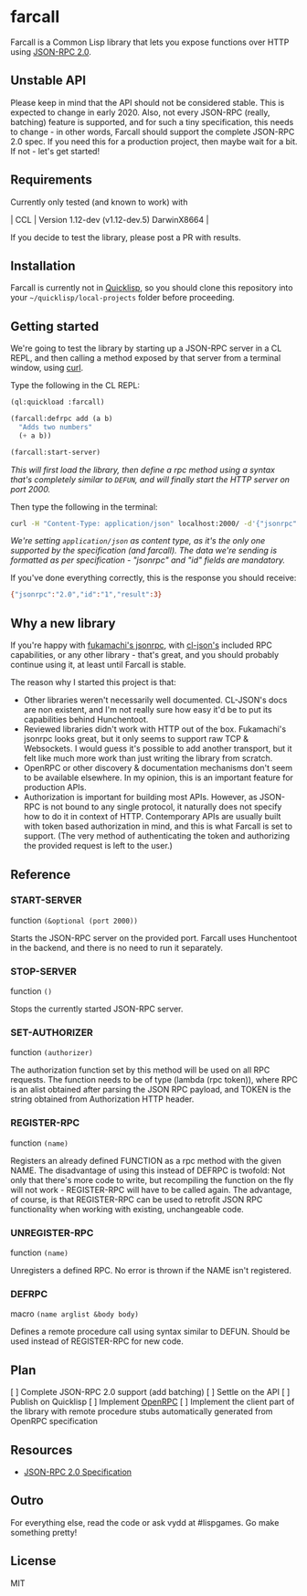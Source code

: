 # farcall

Farcall is a Common Lisp library that lets you expose functions over HTTP using [JSON-RPC 2.0](https://www.jsonrpc.org/specification).

## Unstable API

Please keep in mind that the API should not be considered stable. This is expected to change in early 2020. Also, not every JSON-RPC (really, batching) feature is supported, and for such a tiny specification, this needs to change - in other words, Farcall should support the complete JSON-RPC 2.0 spec. If you need this for a production project, then maybe wait for a bit. If not - let's get started!

## Requirements

Currently only tested (and known to work) with

| CCL | Version 1.12-dev (v1.12-dev.5) DarwinX8664 |

If you decide to test the library, please post a PR with results.

## Installation

Farcall is currently not in [Quicklisp](https://www.quicklisp.org/beta/), so you should clone this repository into your `~/quicklisp/local-projects` folder before proceeding.

## Getting started

We're going to test the library by starting up a JSON-RPC server in a CL REPL, and then calling a method exposed by that server from a terminal window, using [curl](https://curl.haxx.se).

Type the following in the CL REPL:

```lisp
(ql:quickload :farcall)

(farcall:defrpc add (a b)
  "Adds two numbers"
  (+ a b))

(farcall:start-server)
```

_This will first load the library, then define a rpc method using a syntax that's completely similar to `DEFUN`, and will finally start the HTTP server on port 2000._

Then type the following in the terminal:

```sh
curl -H "Content-Type: application/json" localhost:2000/ -d'{"jsonrpc":"2.0","method":"add","params":[1,2],"id":"1"}'
```

_We're setting `application/json` as content type, as it's the only one supported by the specification (and farcall). The data we're sending is formatted as per specification - "jsonrpc" and "id" fields are mandatory._

If you've done everything correctly, this is the response you should receive:

```sh
{"jsonrpc":"2.0","id":"1","result":3}
```

## Why a new library

If you're happy with [fukamachi's jsonrpc](https://github.com/fukamachi/jsonrpc), with [cl-json's](https://common-lisp.net/project/cl-json/cl-json.html) included RPC capabilities, or any other library - that's great, and you should probably continue using it, at least until Farcall is stable.

The reason why I started this project is that:

- Other libraries weren't necessarily well documented. CL-JSON's docs are non existent, and I'm not really sure how easy it'd be to put its capabilities behind Hunchentoot.
- Reviewed libraries didn't work with HTTP out of the box. Fukamachi's jsonrpc looks great, but it only seems to support raw TCP & Websockets. I would guess it's possible to add another transport, but it felt like much more work than just writing the library from scratch.
- OpenRPC or other discovery & documentation mechanisms don't seem to be available elsewhere. In my opinion, this is an important feature for production APIs.
- Authorization is important for building most APIs. However, as JSON-RPC is not bound to any single protocol, it naturally does not specify how to do it in context of HTTP. Contemporary APIs are usually built with token based authorization in mind, and this is what Farcall is set to support. (The very method of authenticating the token and authorizing the provided request is left to the user.)

## Reference

### START-SERVER

function `(&optional (port 2000))`

Starts the JSON-RPC server on the provided port. Farcall uses Hunchentoot in the backend, and there is no need to run it separately.

### STOP-SERVER

function `()`

Stops the currently started JSON-RPC server.

### SET-AUTHORIZER

function `(authorizer)`

The authorization function set by this method will be used on all RPC requests. The function needs to be of type (lambda (rpc token)), where RPC is an alist obtained after parsing the JSON RPC payload, and TOKEN is the string obtained from Authorization HTTP header.

### REGISTER-RPC

function `(name)`

Registers an already defined FUNCTION as a rpc method with the given NAME. The disadvantage of using this instead of DEFRPC is twofold: Not only that there's more code to write, but recompiling the function on the fly will not work - REGISTER-RPC will have to be called again. The advantage, of course, is that REGISTER-RPC can be used to retrofit JSON RPC functionality when working with existing, unchangeable code.

### UNREGISTER-RPC

function `(name)`

Unregisters a defined RPC. No error is thrown if the NAME isn't registered.

### DEFRPC

macro `(name arglist &body body)`

Defines a remote procedure call using syntax similar to DEFUN. Should be used instead of REGISTER-RPC for new code.

## Plan

[ ] Complete JSON-RPC 2.0 support (add batching)
[ ] Settle on the API
[ ] Publish on Quicklisp
[ ] Implement [OpenRPC](https://open-rpc.org)
[ ] Implement the client part of the library with remote procedure
    stubs automatically generated from OpenRPC specification

## Resources

- [JSON-RPC 2.0 Specification](https://www.jsonrpc.org/specification)

## Outro

For everything else, read the code or ask vydd at #lispgames.
Go make something pretty!

## License

MIT
